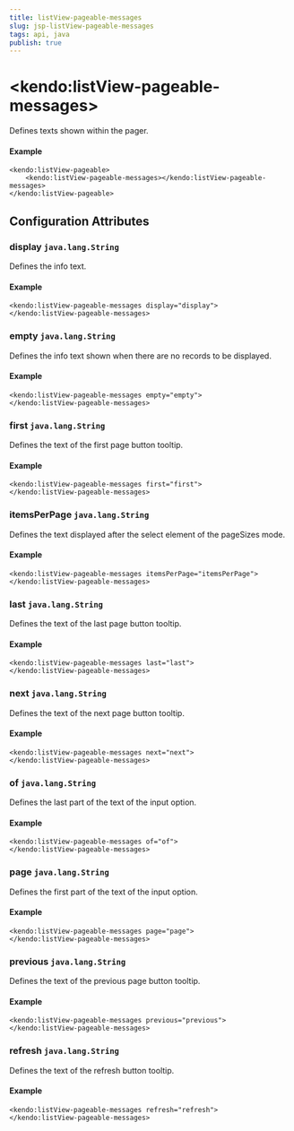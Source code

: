 ```yaml
---
title: listView-pageable-messages
slug: jsp-listView-pageable-messages
tags: api, java
publish: true
---
```


# \<kendo:listView-pageable-messages\>

Defines texts shown within the pager.

#### Example
    <kendo:listView-pageable>
        <kendo:listView-pageable-messages></kendo:listView-pageable-messages>
    </kendo:listView-pageable>

## Configuration Attributes

### display `java.lang.String`

Defines the info text.

#### Example
    <kendo:listView-pageable-messages display="display">
    </kendo:listView-pageable-messages>

### empty `java.lang.String`

Defines the info text shown when there are no records to be displayed.

#### Example
    <kendo:listView-pageable-messages empty="empty">
    </kendo:listView-pageable-messages>

### first `java.lang.String`

Defines the text of the first page button tooltip.

#### Example
    <kendo:listView-pageable-messages first="first">
    </kendo:listView-pageable-messages>

### itemsPerPage `java.lang.String`

Defines the text displayed after the select element of the pageSizes mode.

#### Example
    <kendo:listView-pageable-messages itemsPerPage="itemsPerPage">
    </kendo:listView-pageable-messages>

### last `java.lang.String`

Defines the text of the last page button tooltip.

#### Example
    <kendo:listView-pageable-messages last="last">
    </kendo:listView-pageable-messages>

### next `java.lang.String`

Defines the text of the next page button tooltip.

#### Example
    <kendo:listView-pageable-messages next="next">
    </kendo:listView-pageable-messages>

### of `java.lang.String`

Defines the last part of the text of the input option.

#### Example
    <kendo:listView-pageable-messages of="of">
    </kendo:listView-pageable-messages>

### page `java.lang.String`

Defines the first part of the text of the input option.

#### Example
    <kendo:listView-pageable-messages page="page">
    </kendo:listView-pageable-messages>

### previous `java.lang.String`

Defines the text of the previous page button tooltip.

#### Example
    <kendo:listView-pageable-messages previous="previous">
    </kendo:listView-pageable-messages>

### refresh `java.lang.String`

Defines the text of the refresh button tooltip.

#### Example
    <kendo:listView-pageable-messages refresh="refresh">
    </kendo:listView-pageable-messages>

